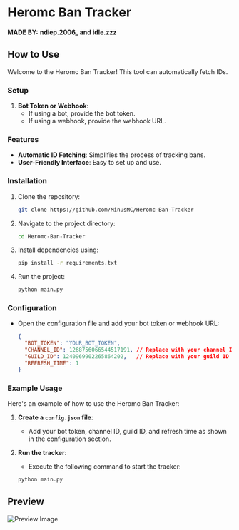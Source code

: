 # Heromc Ban Tracker

**MADE BY:** **ndiep.2006_ and idle.zzz**

## How to Use

Welcome to the Heromc Ban Tracker! This tool can automatically fetch IDs.

### Setup

1. **Bot Token or Webhook**:
   - If using a bot, provide the bot token.
   - If using a webhook, provide the webhook URL.

### Features

- **Automatic ID Fetching**: Simplifies the process of tracking bans.
- **User-Friendly Interface**: Easy to set up and use.

### Installation

1. Clone the repository:

    ```bash
    git clone https://github.com/MinusMC/Heromc-Ban-Tracker
    ```

2. Navigate to the project directory:

    ```bash
    cd Heromc-Ban-Tracker
    ```

3. Install dependencies using:

    ```bash
    pip install -r requirements.txt
    ```

4. Run the project:

    ```bash
    python main.py
    ```

### Configuration

- Open the configuration file and add your bot token or webhook URL:

    ```json
    {
      "BOT_TOKEN": "YOUR_BOT_TOKEN",
      "CHANNEL_ID": 1268756066544517191, // Replace with your channel ID
      "GUILD_ID": 1240969902265864202,   // Replace with your guild ID
      "REFRESH_TIME": 1
    }
    ```

### Example Usage

Here's an example of how to use the Heromc Ban Tracker:

1. **Create a `config.json` file**:
    - Add your bot token, channel ID, guild ID, and refresh time as shown in the configuration section.

2. **Run the tracker**:
    - Execute the following command to start the tracker:

    ```bash
    python main.py
    ```

## Preview

![Preview Image](https://cdn.discordapp.com/attachments/1262641976633851996/1269453856287227924/image.png?ex=66b01e88&is=66aecd08&hm=f7da52ca3c5ecd0705ba25d3808dd02a18b308dad263024b9b0d8b7e8fa37388&)
